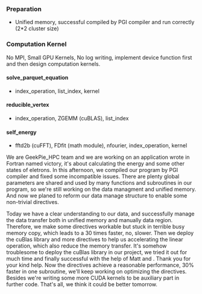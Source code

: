 ### Preparation 

- Unified memory, successful compiled by PGI compiler and run correctly (2*2 cluster size)

### Computation Kernel

No MPI, Small GPU Kernels, No log writing, implement device function first and then design computation kernels.

#### solve_parquet_equation

- index_operation, list_index, kernel

#### reducible_vertex

- index_operation, ZGEMM (cuBLAS), list_index

#### self_energy

- fftd2b (cuFFT), FDfit (math module), nfourier, index_operation, kernel

We are GeekPie_HPC team and we are working on an application wrote in Fortran named victory, it's about calculating the energy and some other states of eletrons.
In this afternoon, we compiled our program by PGI compiler and fixed some incompatible issues. There are plenty global parameters are shared and used by many functions and subroutines in our program, so we're still working on the data managment and unified memory. And now we planed to reform our data manage structure to enable some non-trivial directives.

Today we have a clear understanding to our data, and successfully manage the data transfer both in unified memory and manually data region. Therefore, we make some directives workable but stuck in terrible busy memory copy, which leads to a 30 times faster, no, slower. Then we deploy the cuBlas library and more directives to help us accelerating the linear operation, which also reduce the memory transfer. It's somehow troublesome to deploy the cuBlas library in our project, we tried it out for much time and finally successful with the help of Matt and . Thank you for your kind help. Now the directives achieve a reasonable performance, 30% faster in one subroutine, we'll keep working on optimizing the directives. Besides we're writing some more CUDA kernels to be auxiliary part in further code. That's all, we think it could be better tomorrow.